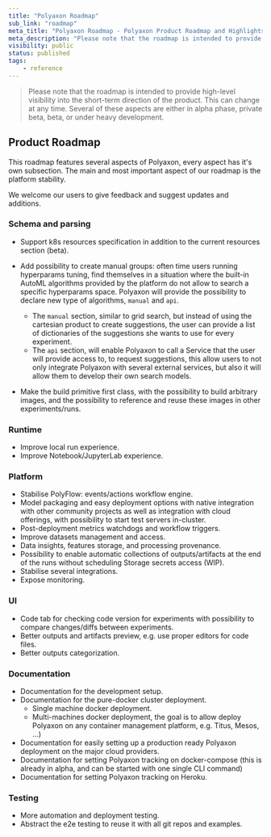 ```yaml
---
title: "Polyaxon Roadmap"
sub_link: "roadmap"
meta_title: "Polyaxon Roadmap - Polyaxon Product Roadmap and Highlights"
meta_description: "Please note that the roadmap is intended to provide high-level visibility into the short-term direction of the product. This can change at any time."
visibility: public
status: published
tags:
    - reference
---
```


> Please note that the roadmap is intended to provide high-level visibility into the short-term direction of the product. This can change at any time. Several of these aspects are either in alpha phase, private beta, beta, or under heavy development.

## Product Roadmap

This roadmap features several aspects of Polyaxon, every aspect has it's own subsection. 
The main and most important aspect of our roadmap is the platform stability.

We welcome our users to give feedback and suggest updates and additions.

### Schema and parsing

 * Support k8s resources specification in addition to the current resources section (beta).
 * Add possibility to create manual groups: often time users running hyperparams tuning, 
   find themselves in a situation where the built-in AutoML algorithms provided by the platform do not allow to search a specific hyperparams space. 
   Polyaxon will provide the possibility to declare new type of algorithms, `manual` and `api`.
   
   * The `manual` section, similar to grid search, but instead of using the cartesian product to create suggestions, 
   the user can provide a list of dictionaries of the suggestions she wants to use for every experiment.
   * The `api` section, will enable Polyaxon to call a Service that the user will provide access to, to request suggestions, 
   this allow users to not only integrate Polyaxon with several external services, but also it will allow them to develop their own search models.
 * Make the build primitive first class, with the possibility to build arbitrary images, and the possibility to reference and reuse these images in other experiments/runs. 


### Runtime

 * Improve local run experience.
 * Improve Notebook/JupyterLab experience.

### Platform

 * Stabilise PolyFlow: events/actions workflow engine.
 * Model packaging and easy deployment options with native integration with other community projects as well as integration with cloud offerings, 
   with possibility to start test servers in-cluster.
 * Post-deployment metrics watchdogs and workflow triggers.
 * Improve datasets management and access.
 * Data insights, features storage, and processing provenance.
 * Possibility to enable automatic collections of outputs/artifacts at the end of the runs without scheduling Storage secrets access (WIP).
 * Stabilise several integrations.
 * Expose monitoring.

### UI

 * Code tab for checking code version for experiments with possibility to compare changes/diffs between experiments.
 * Better outputs and artifacts preview, e.g. use proper editors for code files.
 * Better outputs categorization.

### Documentation
 
 * Documentation for the development setup.
 * Documentation for the pure-docker cluster deployment.
   * Single machine docker deployment.
   * Multi-machines docker deployment, the goal is to allow deploy Polyaxon on any container management platform, e.g. Titus, Mesos, ...)
 * Documentation for easily setting up a production ready Polyaxon deployment on the major cloud providers.
 * Documentation for setting Polyaxon tracking on docker-compose (this is already in alpha, and can be started with one single CLI command)
 * Documentation for setting Polyaxon tracking on Heroku.
 
### Testing

 * More automation and deployment testing.
 * Abstract the e2e testing to reuse it with all git repos and examples.
